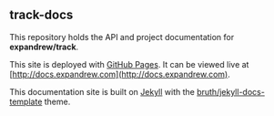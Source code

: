 ## track-docs

This repository holds the API and project documentation for **expandrew/track**.

This site is deployed with [GitHub Pages](http://pages.github.com). It can be viewed live at [http://docs.expandrew.com](http://docs.expandrew.com).

This documentation site is built on [Jekyll](http://github.com/jekyll/jekyll) with the [bruth/jekyll-docs-template](http://bruth.github.io/jekyll-docs-template) theme.
